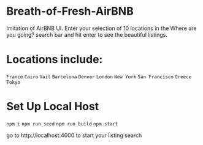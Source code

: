 # Breath-of-Fresh-AirBNB
Imitation of AirBNB UI. Enter your selection of 10 locations in the Where are you going? search bar and hit enter to see the beautiful listings.

# Locations include:
``
France
``
``
Cairo
``
``
Vail
``
``
Barcelona
``
``
Denver
``
``
London
``
``
New York
``
``
San Francisco
``
``
Greece
``
``
Tokyo
``

# Set Up Local Host
``
npm i
``
``
npm run seed
``
``
npm run build
``
``
npm start
``

go to http://localhost:4000 to start your listing search
